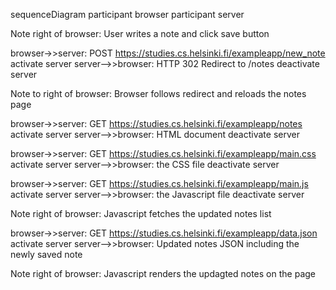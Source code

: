 sequenceDiagram
  participant browser
  participant server

  Note right of browser: User writes a note and click save button

  browser->>server: POST https://studies.cs.helsinki.fi/exampleapp/new_note
  activate server
  server-->>browser: HTTP 302 Redirect to /notes
  deactivate server
  
  Note to right of browser: Browser follows redirect and reloads the notes page

  browser->>server: GET https://studies.cs.helsinki.fi/exampleapp/notes
  activate server
  server-->>browser: HTML document
  deactivate server

  browser->>server: GET https://studies.cs.helsinki.fi/exampleapp/main.css
  activate server
  server-->>browser: the CSS file
  deactivate server

  browser->>server: GET https://studies.cs.helsinki.fi/exampleapp/main.js
  activate server
  server-->>browser: the Javascript file
  deactivate server

  Note right of browser: Javascript fetches the updated notes list

  browser->>server: GET https://studies.cs.helsinki.fi/exampleapp/data.json
  activate server
  server-->>browser: Updated notes JSON including the newly saved note

  Note right of browser: Javascript renders the updagted notes on the page